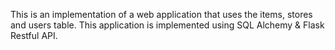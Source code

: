 This is an implementation of a web application that uses the items, stores and users table. 
This application is implemented using SQL Alchemy & Flask Restful API.

